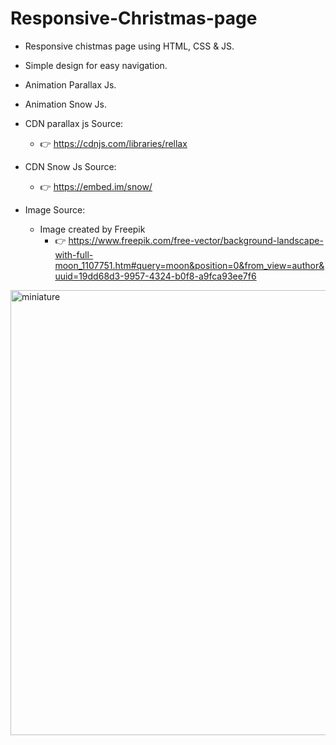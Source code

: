# Responsive-Christmas-page

* Responsive chistmas page using HTML, CSS & JS.
* Simple design for easy navigation.
* Animation Parallax Js.
* Animation Snow Js.

* CDN parallax js Source:
    * 👉 https://cdnjs.com/libraries/rellax

* CDN Snow Js Source:
    * 👉 https://embed.im/snow/

* Image Source:
    * Image created by Freepik
        * 👉 https://www.freepik.com/free-vector/background-landscape-with-full-moon_1107751.htm#query=moon&position=0&from_view=author&uuid=19dd68d3-9957-4324-b0f8-a9fca93ee7f6
     
          
<img width="712" alt="miniature" src="https://github.com/EthanDeL/Christmas-page/assets/121880462/eeea30f8-a1cd-4fbb-bb1a-a3d8bf3b45fb">

